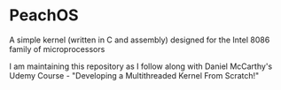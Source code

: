 # PeachOS

A simple kernel (written in C and assembly) designed for the Intel 8086 family of microprocessors

I am maintaining this repository as I follow along with Daniel McCarthy's Udemy Course - "Developing a Multithreaded Kernel From Scratch!"
